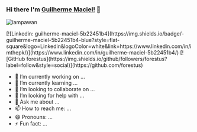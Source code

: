 ### Hi there I'm [Guilherme Maciel!](https://github.com/forestus/forestus.github.io) 👋
<p align="left"> <img src="https://komarev.com/ghpvc/?username=forestus&label=Views&color=blue&style=plastic" alt="iampawan" /> </p>
[![Linkedin: guilherme-maciel-5b22451b4](https://img.shields.io/badge/-guilherme-maciel-5b22451b4-blue?style=flat-square&logo=Linkedin&logoColor=white&link=https://www.linkedin.com/in/imthepk/)](https://www.linkedin.com/in/guilherme-maciel-5b22451b4/)
[![GitHub forestus](https://img.shields.io/github/followers/forestus?label=follow&style=social)](https://github.com/forestus)

- 🔭 I’m currently working on ...
- 🌱 I’m currently learning ...
- 👯 I’m looking to collaborate on ...
- 🤔 I’m looking for help with ...
- 💬 Ask me about ...
- 📫 How to reach me: ...
- 😄 Pronouns: ...
- ⚡ Fun fact: ...
